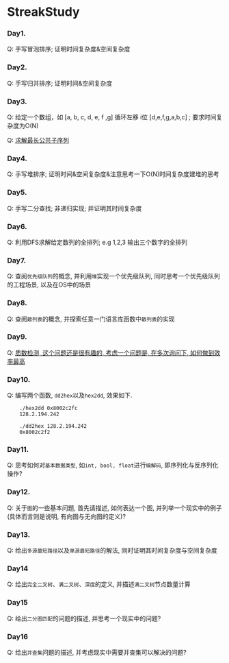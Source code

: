 # StreakStudy

### Day1. 

Q: 手写冒泡排序; 证明时间复杂度&空间复杂度


### Day2.

Q: 手写归并排序; 证明时间&空间复杂度

### Day3.

Q: 给定一个数组，如 [a, b, c, d, e, f ,g] 循环左移 i位 [d,e,f,g,a,b,c] ; 要求时间复杂度为O(N)

Q: [求解最长公共子序列](http://www.51nod.com/onlineJudge/questionCode.html#!problemId=1134)


### Day4.

Q: 手写堆排序; 证明时间&空间复杂度&注意思考一下O(N)时间复杂度建堆的思考

### Day5.

Q: 手写二分查找; 非递归实现; 并证明其时间复杂度

### Day6.

Q: 利用DFS求解给定数列的全排列; e.g 1,2,3 输出三个数字的全排列

### Day7.

Q: 查阅`优先级队列`的概念, 并利用`堆`实现一个优先级队列, 同时思考一个优先级队列的工程场景, 以及在OS中的场景

### Day8.

Q: 查阅`散列表`的概念, 并探索任意一门语言库函数中`散列表`的实现

### Day9.

Q: [质数检测, 这个问题还是很有趣的, 考虑一个问题是, 在多次询问下, 如何做到效率最高](http://www.51nod.com/onlineJudge/questionCode.html#!problemId=1106)

### Day10.

Q: 编写两个函数, `dd2hex`以及`hex2dd`, 效果如下.

```
	./hex2dd 0x8002c2fc
	128.2.194.242
	
	./dd2hex 128.2.194.242
	0x8002c2f2
```

### Day11.

Q: 思考如何对`基本数据类型`, 如`int, bool, float`进行`编解码`, 即序列化与反序列化操作?


### Day12.
Q: 关于`图`的一些基本问题, 首先请描述, 如何表达一个图, 并列举一个现实中的例子(具体而言则是说明, 有向图与无向图的定义)?

### Day13.
Q: 给出`多源最短路径`以及`单源最短路径`的解法, 同时证明其时间复杂度与空间复杂度

### Day14
Q: 给出`完全二叉树`、`满二叉树`、`深度`的定义, 并描述`满二叉树`节点数量计算

### Day15
Q: 给出`二分图匹配`的问题的描述, 并思考一个现实中的问题?

### Day16
Q: 给出`并查集`问题的描述, 并考虑现实中需要并查集可以解决的问题?